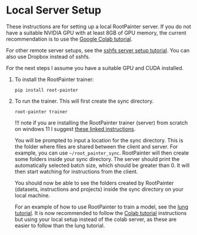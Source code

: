 # Local Server Setup

These instructions are for setting up a local RootPainter server. If you do not
have a suitable NVIDIA GPU with at least 8GB of GPU memory, the current
recommendation is to use the
[Google Colab tutorial](https://colab.research.google.com/drive/104narYAvTBt-X4QEDrBSOZm_DRaAKHtA?usp=sharing).

For other remote server setups, see the
[sshfs server setup tutorial](../setup/remote_server_sshfs.md). You can also use
Dropbox instead of sshfs.

For the next steps I assume you have a suitable GPU and CUDA installed.

1. To install the RootPainter trainer:

   ```
   pip install root-painter
   ```

2. To run the trainer. This will first create the sync directory.

   ```
   root-painter trainer
   ```

   !!! note if you are installing the RootPainter trainer (server) from scratch
   on windows 11 I suggest
   [these linked instructions](../setup/windows_trainer.md).

   You will be prompted to input a location for the sync directory. This is the
   folder where files are shared between the client and server. For example, you
   can use `~/root_painter_sync`. RootPainter will then create some folders
   inside your sync directory. The server should print the automatically
   selected batch size, which should be greater than 0. It will then start
   watching for instructions from the client.

   You should now be able to see the folders created by RootPainter (datasets,
   instructions and projects) inside the sync directory on your local machine.

   For an example of how to use RootPainter to train a model, see the
   [lung tutorial](../tutorials/cxr_lung.md). It is now recommended to follow
   the
   [Colab tutorial](https://colab.research.google.com/drive/104narYAvTBt-X4QEDrBSOZm_DRaAKHtA?usp=sharing)
   instructions but using your local setup instead of the colab server, as these
   are easier to follow than the lung tutorial.
